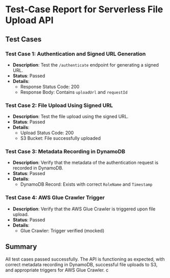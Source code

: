 # Test-Case Report for Serverless File Upload API

## Test Cases

### Test Case 1: Authentication and Signed URL Generation

- **Description**: Test the `/authenticate` endpoint for generating a signed URL.
- **Status**: Passed
- **Details**:
  - Response Status Code: 200
  - Response Body: Contains `uploadUrl` and `requestId`

### Test Case 2: File Upload Using Signed URL

- **Description**: Test the file upload using the signed URL.
- **Status**: Passed
- **Details**:
  - Upload Status Code: 200
  - S3 Bucket: File successfully uploaded

### Test Case 3: Metadata Recording in DynamoDB

- **Description**: Verify that the metadata of the authentication request is recorded in DynamoDB.
- **Status**: Passed
- **Details**:
  - DynamoDB Record: Exists with correct `RoleName` and `Timestamp`

### Test Case 4: AWS Glue Crawler Trigger

- **Description**: Verify that the AWS Glue Crawler is triggered upon file upload.
- **Status**: Passed
- **Details**:
  - Glue Crawler: Trigger verified (mocked)

## Summary

All test cases passed successfully. The API is functioning as expected, with correct metadata recording in DynamoDB, successful file uploads to S3, and appropriate triggers for AWS Glue Crawler.
c